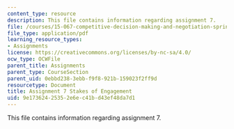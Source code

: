 ```yaml
---
content_type: resource
description: This file contains information regarding assignment 7.
file: /courses/15-067-competitive-decision-making-and-negotiation-spring-2011/9e17362425352e6ec41bd43ef48da7d1_MIT15_067S11_assgn07.pdf
file_type: application/pdf
learning_resource_types:
- Assignments
license: https://creativecommons.org/licenses/by-nc-sa/4.0/
ocw_type: OCWFile
parent_title: Assignments
parent_type: CourseSection
parent_uid: 0ebbd238-3ebb-f9f8-921b-159023f2ff9d
resourcetype: Document
title: Assignment 7 Stakes of Engagement
uid: 9e173624-2535-2e6e-c41b-d43ef48da7d1
---
```

This file contains information regarding assignment 7.